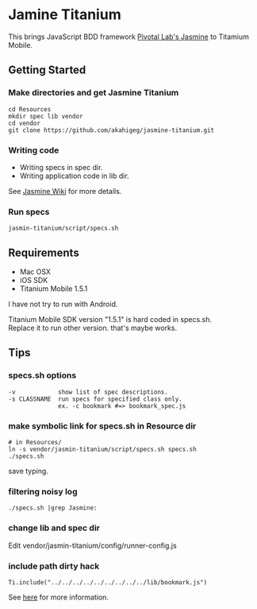 Jamine Titanium
===============

This brings JavaScript BDD framework [Pivotal Lab's Jasmine](http://github.com/pivotal/jasmine) to Titamium Mobile.

Getting Started
---------------

### Make directories and get Jasmine Titanium

    cd Resources
    mkdir spec lib vendor
    cd vendor
    git clone https://github.com/akahigeg/jasmine-titanium.git

### Writing code

* Writing specs in spec dir.
* Writing application code in lib dir.

See [Jasmine Wiki](http://pivotal.github.com/jasmine/) for more details.

### Run specs

    jasmin-titanium/script/specs.sh

Requirements
------------

* Mac OSX
* iOS SDK
* Titanium Mobile 1.5.1

I have not try to run with Android.

Titanium Mobile SDK version "1.5.1" is hard coded in specs.sh.  
Replace it to run other version. that's maybe works.

Tips
----

### specs.sh options

    -v            show list of spec descriptions.
    -s CLASSNAME  run specs for specified class only.
                  ex. -c bookmark #=> bookmark_spec.js

### make symbolic link for specs.sh in Resource dir

	# in Resources/
    ln -s vendor/jasmin-titanium/script/specs.sh specs.sh 
    ./specs.sh

save typing.

### filtering noisy log

    ./specs.sh |grep Jasmine:

### change lib and spec dir

Edit vendor/jasmin-titanium/config/runner-config.js

### include path dirty hack

    Ti.include("../../../../../../../../../lib/bookmark.js")

See [here](http://developer.appcelerator.com/question/27001/include-js-file-using-absolute-path) for more information.
